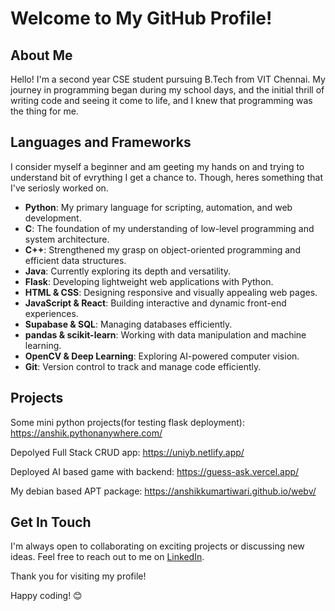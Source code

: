 # Welcome to My GitHub Profile!

## About Me

Hello! I'm a second year CSE student pursuing B.Tech from VIT Chennai. My journey in programming began during my school days, and the initial thrill of writing code and seeing it come to life, and I knew that programming was the thing for me.

## Languages and Frameworks

I consider myself a beginner and am geeting my hands on and trying to understand bit of evrything I get a chance to. Though, heres something that I've seriosly worked on.

- **Python**: My primary language for scripting, automation, and web development.
- **C**: The foundation of my understanding of low-level programming and system architecture.
- **C++**: Strengthened my grasp on object-oriented programming and efficient data structures.
- **Java**: Currently exploring its depth and versatility.
- **Flask**: Developing lightweight web applications with Python.
- **HTML & CSS**: Designing responsive and visually appealing web pages.
- **JavaScript & React**: Building interactive and dynamic front-end experiences.
- **Supabase & SQL**: Managing databases efficiently.
- **pandas & scikit-learn**: Working with data manipulation and machine learning.
- **OpenCV & Deep Learning**: Exploring AI-powered computer vision.
- **Git**: Version control to track and manage code efficiently.


## Projects

Some mini python projects(for testing flask deployment):
https://anshik.pythonanywhere.com/

Depolyed Full Stack CRUD app:
https://uniyb.netlify.app/

Deployed AI based game with backend:
https://guess-ask.vercel.app/

My debian based APT package:
https://anshikkumartiwari.github.io/webv/

## Get In Touch

I'm always open to collaborating on exciting projects or discussing new ideas. Feel free to reach out to me on [LinkedIn](https://www.linkedin.com/in/anshikkumartiwari/).

Thank you for visiting my profile!

Happy coding! 😊

